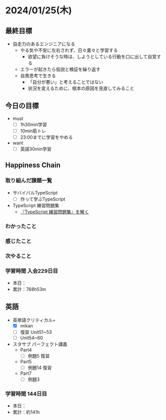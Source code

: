 # 2024/01/25(木)

## 最終目標

- 自走力のあるエンジニアになる
  - やる気や不安に左右されず、日々粛々と学習する
    - 欲望に負けそうな時は、しようとしている行動を口に出して自覚する
  - エラーが起きたら仮説と検証を繰り返す
  - 自責思考で生きる
    - 「自分が悪い」と考えることではない
    - 状況を変えるために、根本の原因を見直してみること

## 今日の目標

- must
  - [ ] 1h30min学習
  - [ ] 10min筋トレ
  - [ ] 23:00までに学習をやめる
- want
  - [ ] 英語30min学習

## Happiness Chain

### 取り組んだ課題一覧

- サバイバルTypeScript
  - [ ] 作って学ぶTypeScript

- TypeScript 練習問題集
  - [『TypeScript 練習問題集』を解く](https://zenn.dev/wsigma21/scraps/1b44959c0d813f)

### わかったこと

### 感じたこと

### 次やること

### 学習時間 入会229日目

- 本日：
- 累計：768h53m

## 英語

- 英単語クリティカル+
  - [x] mikan
  - [ ] 復習 Unit51~53
  - [ ] Unit54~60

- スタサプ パーフェクト講義
  - Part4
    - [ ] 例題5 復習
  - Part5
    - [ ] 例題14 復習
  - Part7
    - [ ] 例題3

### 学習時間 144日目

- 本日：
- 累計：約141h
